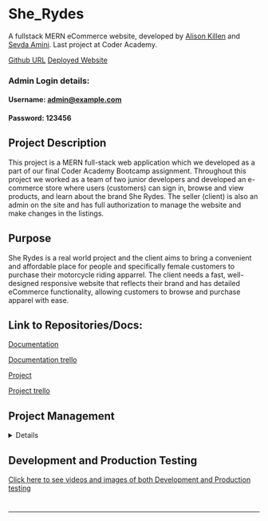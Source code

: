 


# She_Rydes
A fullstack MERN eCommerce website, developed by [Alison Killen](https://github.com/alikillen) and [Sevda Amini](https://github.com/Sevicode). Last project at Coder Academy.

[Github URL](https://github.com/alikillen/She_Rydes)
[Deployed Website](www.sherydesapp.herokuapp.com)
### Admin Login details: 
#### Username: admin@example.com
#### Password: 123456

## Project Description
This project is a MERN full-stack web application which we developed as a part of our final Coder Academy Bootcamp assignment. Throughout this project we worked as a team of two junior developers and developed an e-commerce store where users (customers) can sign in, browse and view products, and learn about the brand She Rydes. The seller (client) is also an admin on the site and has full authorization to manage the website and make changes in the listings.

## Purpose
She Rydes is a real world project and the client aims to bring a convenient and affordable place for people and specifically female customers to purchase their motorcycle riding apparrel. The client needs a fast, well-designed responsive website that reflects their brand and has detailed eCommerce functionality, allowing customers to browse and purchase apparel with ease.

## Link to Repositories/Docs:
[Documentation](https://github.com/Sevicode/SevliMERN_partA/tree/master)

[Documentation trello](https://trello.com/b/3EnvVQCG/sevlimern-project)

[Project](https://github.com/alikillen/She_Rydes)

[Project trello](https://trello.com/b/6XIHjcSJ/sevlimern-partb)

## Project Management

<details>

![](/frontend/public/images/2021-01-06.png)
![](/frontend/public/images/2021-01-10.png)
![](/frontend/public/images/2021-01-19.png)

</details>



## Development and Production Testing

[Click here to see videos and images of both Development and Production testing](https://drive.google.com/drive/folders/1ZlZ2aqZsYC0DSGZzt0oUDi21hL40TNtY?usp=sharing)

#
 

-----------------------------------------